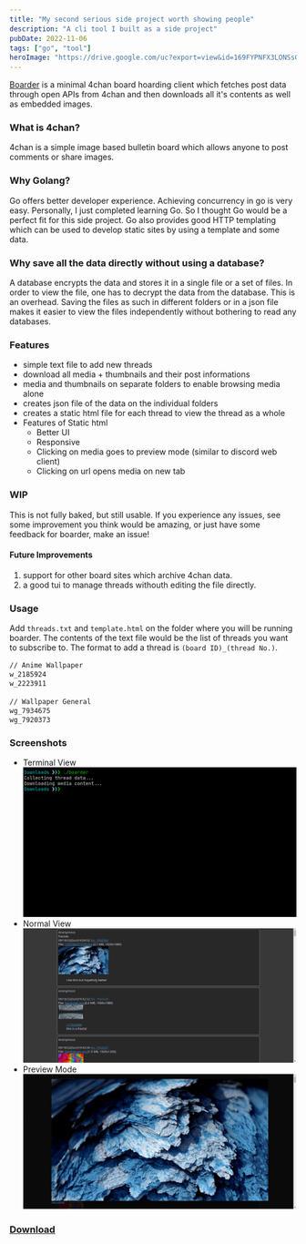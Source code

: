 ```yaml
---
title: "My second serious side project worth showing people"
description: "A cli tool I built as a side project"
pubDate: 2022-11-06
tags: ["go", "tool"]
heroImage: "https://drive.google.com/uc?export=view&id=169FYPNFX3LONSsGGr1bD3dznHjYCtqQc"
---
```

[Boarder](https://github.com/serenevoid/boarder/) is a minimal 4chan board hoarding client which fetches post data through 
open APIs from 4chan and then downloads all it's contents as well as embedded images.

### What is 4chan?
4chan is a simple image based bulletin board which allows anyone to post comments 
or share images.

### Why Golang?
Go offers better developer experience. Achieving concurrency in go is very easy.
Personally, I just completed learning Go. So I thought Go would be a perfect fit 
for this side project. Go also provides good HTTP templating which can be used to 
develop static sites by using a template and some data.

### Why save all the data directly without using a database?
A database encrypts the data and stores it in a single file or a set of files. 
In order to view the file, one has to decrypt the data from the database. This is 
an overhead. Saving the files as such in different folders or in a json file makes 
it easier to view the files independently without bothering to read any databases.

### Features
- simple text file to add new threads
- download all media + thumbnails and their post informations
- media and thumbnails on separate folders to enable browsing media alone
- creates json file of the data on the individual folders
- creates a static html file for each thread to view the thread as a whole
- Features of Static html
    - Better UI
    - Responsive
    - Clicking on media goes to preview mode (similar to discord web client)
    - Clicking on url opens media on new tab

### WIP
This is not fully baked, but still usable. If you experience any issues, 
see some improvement you think would be amazing, or just have some feedback 
for boarder, make an issue!

#### Future Improvements
1. support for other board sites which archive 4chan data.
2. a good tui to manage threads withouth editing the file directly.

### Usage
Add `threads.txt` and `template.html` on the folder where you will be running boarder. 
The contents of the text file would be the list of threads you want to subscribe to.
The format to add a thread is `(board ID)_(thread No.)`.
```
// Anime Wallpaper
w_2185924
w_2223911

// Wallpaper General
wg_7934675
wg_7920373
```

### Screenshots
- Terminal View
![Terminal](https://raw.githubusercontent.com/serenevoid/boarder/master/screenshots/terminal.webp "Terminal")
- Normal View
![Normal Mode](https://raw.githubusercontent.com/serenevoid/boarder/master/screenshots/normal_mode.webp "Normal Mode")
- Preview Mode
![Preview Mode](https://raw.githubusercontent.com/serenevoid/boarder/master/screenshots/preview_mode.webp "Preview Mode")

### [Download](https://github.com/serenevoid/boarder/releases/latest/)
